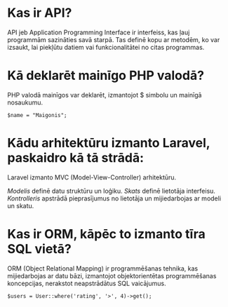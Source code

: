 # Kas ir API?

API jeb Application Programming Interface ir interfeiss, kas ļauj programmām sazināties savā starpā. Tas definē kopu ar metodēm, ko var izsaukt, lai piekļūtu datiem vai funkcionalitātei no citas programmas.

# Kā deklarēt mainīgo PHP valodā?

PHP valodā mainīgos var deklarēt, izmantojot $ simbolu un mainīgā nosaukumu.

```
$name = "Maigonis";
```

# Kādu arhitektūru izmanto Laravel, paskaidro kā tā strādā:

Laravel izmanto MVC (Model-View-Controller) arhitektūru.

*Modelis* definē datu struktūru un loģiku.
*Skats* definē lietotāja interfeisu.
*Kontrolleris* apstrādā pieprasījumus no lietotāja un mijiedarbojas ar modeli un skatu.

# Kas ir ORM, kāpēc to izmanto tīra SQL vietā?

ORM (Object Relational Mapping) ir programmēšanas tehnika, kas mijiedarbojas ar datu bāzi, izmantojot objektorientētas programmēšanas koncepcijas, nerakstot neapstrādātus SQL vaicājumus.

```
$users = User::where('rating', '>', 4)->get();
```